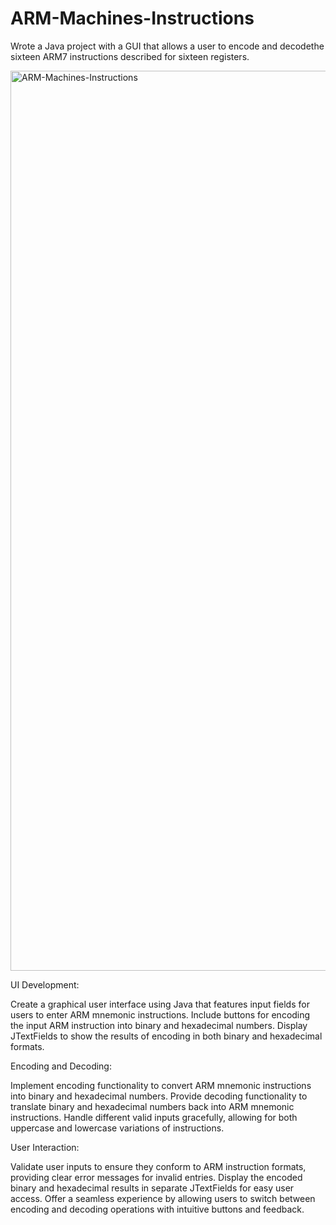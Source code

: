 # ARM-Machines-Instructions

Wrote a Java project with a GUI that allows a user to encode and decodethe sixteen ARM7 instructions described for sixteen registers.

<img width="1440" alt="ARM-Machines-Instructions" src="https://github.com/rashres/ARM-Machines-Instructions/assets/161265688/f0e698c2-f330-403a-b6c7-1c9058a8111b">


UI Development:

Create a graphical user interface using Java that features input fields for users to enter ARM mnemonic instructions.
Include buttons for encoding the input ARM instruction into binary and hexadecimal numbers.
Display JTextFields to show the results of encoding in both binary and hexadecimal formats.

Encoding and Decoding:

Implement encoding functionality to convert ARM mnemonic instructions into binary and hexadecimal numbers.
Provide decoding functionality to translate binary and hexadecimal numbers back into ARM mnemonic instructions.
Handle different valid inputs gracefully, allowing for both uppercase and lowercase variations of instructions.

User Interaction:

Validate user inputs to ensure they conform to ARM instruction formats, providing clear error messages for invalid entries.
Display the encoded binary and hexadecimal results in separate JTextFields for easy user access.
Offer a seamless experience by allowing users to switch between encoding and decoding operations with intuitive buttons and feedback.
